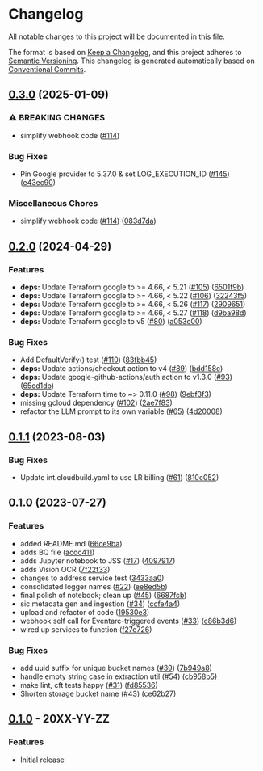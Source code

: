 # Changelog

All notable changes to this project will be documented in this file.

The format is based on
[Keep a Changelog](https://keepachangelog.com/en/1.0.0/),
and this project adheres to
[Semantic Versioning](https://semver.org/spec/v2.0.0.html).
This changelog is generated automatically based on [Conventional Commits](https://www.conventionalcommits.org/en/v1.0.0/).

## [0.3.0](https://github.com/GoogleCloudPlatform/terraform-genai-doc-summarization/compare/v0.2.0...v0.3.0) (2025-01-09)


### ⚠ BREAKING CHANGES

* simplify webhook code ([#114](https://github.com/GoogleCloudPlatform/terraform-genai-doc-summarization/issues/114))

### Bug Fixes

* Pin Google provider to 5.37.0 & set LOG_EXECUTION_ID ([#145](https://github.com/GoogleCloudPlatform/terraform-genai-doc-summarization/issues/145)) ([e43ec90](https://github.com/GoogleCloudPlatform/terraform-genai-doc-summarization/commit/e43ec900fd532b9ca95e370913e1dc2ed9790207))


### Miscellaneous Chores

* simplify webhook code ([#114](https://github.com/GoogleCloudPlatform/terraform-genai-doc-summarization/issues/114)) ([083d7da](https://github.com/GoogleCloudPlatform/terraform-genai-doc-summarization/commit/083d7da9d90cca3c9769616aeb9156b312a9cbc1))

## [0.2.0](https://github.com/GoogleCloudPlatform/terraform-genai-doc-summarization/compare/v0.1.1...v0.2.0) (2024-04-29)


### Features

* **deps:** Update Terraform google to &gt;= 4.66, &lt; 5.21 ([#105](https://github.com/GoogleCloudPlatform/terraform-genai-doc-summarization/issues/105)) ([6501f9b](https://github.com/GoogleCloudPlatform/terraform-genai-doc-summarization/commit/6501f9b2d28cca6387184739745d074c6b530db2))
* **deps:** Update Terraform google to &gt;= 4.66, &lt; 5.22 ([#106](https://github.com/GoogleCloudPlatform/terraform-genai-doc-summarization/issues/106)) ([32243f5](https://github.com/GoogleCloudPlatform/terraform-genai-doc-summarization/commit/32243f5992ef8643a587f928d5a2f53226162a5f))
* **deps:** Update Terraform google to &gt;= 4.66, &lt; 5.26 ([#117](https://github.com/GoogleCloudPlatform/terraform-genai-doc-summarization/issues/117)) ([2909651](https://github.com/GoogleCloudPlatform/terraform-genai-doc-summarization/commit/290965173720556360a71287098b26088f1b759f))
* **deps:** Update Terraform google to &gt;= 4.66, &lt; 5.27 ([#118](https://github.com/GoogleCloudPlatform/terraform-genai-doc-summarization/issues/118)) ([d9ba98d](https://github.com/GoogleCloudPlatform/terraform-genai-doc-summarization/commit/d9ba98d6e5bd920ec6514b767b5c98dbf4785961))
* **deps:** Update Terraform google to v5 ([#80](https://github.com/GoogleCloudPlatform/terraform-genai-doc-summarization/issues/80)) ([a053c00](https://github.com/GoogleCloudPlatform/terraform-genai-doc-summarization/commit/a053c00dfb9a42151b0d719af8163a675f0644ea))


### Bug Fixes

* Add DefaultVerify() test ([#110](https://github.com/GoogleCloudPlatform/terraform-genai-doc-summarization/issues/110)) ([83fbb45](https://github.com/GoogleCloudPlatform/terraform-genai-doc-summarization/commit/83fbb45355a6b9fa2d73c5eb23044ac941e29b2b))
* **deps:** Update actions/checkout action to v4 ([#89](https://github.com/GoogleCloudPlatform/terraform-genai-doc-summarization/issues/89)) ([bdd158c](https://github.com/GoogleCloudPlatform/terraform-genai-doc-summarization/commit/bdd158c33178eadb2fcbf015bf5270a825bcc956))
* **deps:** Update google-github-actions/auth action to v1.3.0 ([#93](https://github.com/GoogleCloudPlatform/terraform-genai-doc-summarization/issues/93)) ([65cd1db](https://github.com/GoogleCloudPlatform/terraform-genai-doc-summarization/commit/65cd1db53ae86c6f395135abd4528b288bbc65ed))
* **deps:** Update Terraform time to ~&gt; 0.11.0 ([#98](https://github.com/GoogleCloudPlatform/terraform-genai-doc-summarization/issues/98)) ([9ebf3f3](https://github.com/GoogleCloudPlatform/terraform-genai-doc-summarization/commit/9ebf3f329e85497c3809a442053df71c7f9a4e11))
* missing gcloud dependency ([#102](https://github.com/GoogleCloudPlatform/terraform-genai-doc-summarization/issues/102)) ([2ae7f83](https://github.com/GoogleCloudPlatform/terraform-genai-doc-summarization/commit/2ae7f831b4bc6154bf0bdd2352bf8858bb671c51))
* refactor the LLM prompt to its own variable ([#65](https://github.com/GoogleCloudPlatform/terraform-genai-doc-summarization/issues/65)) ([4d20008](https://github.com/GoogleCloudPlatform/terraform-genai-doc-summarization/commit/4d200088bfea58af0fbfb769bfbfd360bf1c5fc3))

## [0.1.1](https://github.com/GoogleCloudPlatform/terraform-genai-doc-summarization/compare/v0.1.0...v0.1.1) (2023-08-03)


### Bug Fixes

* Update int.cloudbuild.yaml to use LR billing ([#61](https://github.com/GoogleCloudPlatform/terraform-genai-doc-summarization/issues/61)) ([810c052](https://github.com/GoogleCloudPlatform/terraform-genai-doc-summarization/commit/810c05202f35420616614cef57d7472151918750))

## 0.1.0 (2023-07-27)


### Features

* added README.md ([66ce9ba](https://github.com/GoogleCloudPlatform/terraform-genai-doc-summarization/commit/66ce9ba5457b6278981fe0f5adda865b44e9d93c))
* adds BQ file ([acdc411](https://github.com/GoogleCloudPlatform/terraform-genai-doc-summarization/commit/acdc411c5424cd4e06217db84dcf863dd7b23ec2))
* adds Jupyter notebook to JSS ([#17](https://github.com/GoogleCloudPlatform/terraform-genai-doc-summarization/issues/17)) ([4097917](https://github.com/GoogleCloudPlatform/terraform-genai-doc-summarization/commit/4097917807c6d24d37386c8376078791310486e2))
* adds Vision OCR ([7f22f33](https://github.com/GoogleCloudPlatform/terraform-genai-doc-summarization/commit/7f22f33c3ec4d853f53d99bb7ca048f829fb3a49))
* changes to address service test ([3433aa0](https://github.com/GoogleCloudPlatform/terraform-genai-doc-summarization/commit/3433aa0cbec9c0d3f610c23d3d8d64d179517e76))
* consolidated logger names ([#22](https://github.com/GoogleCloudPlatform/terraform-genai-doc-summarization/issues/22)) ([ee8ed5b](https://github.com/GoogleCloudPlatform/terraform-genai-doc-summarization/commit/ee8ed5b5b0ac4a0389bbb1cf97b3756bbfdb2897))
* final polish of notebook; clean up ([#45](https://github.com/GoogleCloudPlatform/terraform-genai-doc-summarization/issues/45)) ([6687fcb](https://github.com/GoogleCloudPlatform/terraform-genai-doc-summarization/commit/6687fcbf212f0e6b400118ac3c24a468a54c43e2))
* sic metadata gen and ingestion ([#34](https://github.com/GoogleCloudPlatform/terraform-genai-doc-summarization/issues/34)) ([ccfe4a4](https://github.com/GoogleCloudPlatform/terraform-genai-doc-summarization/commit/ccfe4a4b330fd76b22a0f16aa8694d3540c0f341))
* upload and refactor of code ([19530e3](https://github.com/GoogleCloudPlatform/terraform-genai-doc-summarization/commit/19530e3e4875e66a8511e257fe92d826a5de6a45))
* webhook self call for Eventarc-triggered events ([#33](https://github.com/GoogleCloudPlatform/terraform-genai-doc-summarization/issues/33)) ([c86b3d6](https://github.com/GoogleCloudPlatform/terraform-genai-doc-summarization/commit/c86b3d6505ac06fe1b0bfb99d91b7593f3caa39f))
* wired up services to function ([f27e726](https://github.com/GoogleCloudPlatform/terraform-genai-doc-summarization/commit/f27e726dc657b6f1bf43b430c6190628f890b7e8))


### Bug Fixes

* add uuid suffix for unique bucket names ([#39](https://github.com/GoogleCloudPlatform/terraform-genai-doc-summarization/issues/39)) ([7b949a8](https://github.com/GoogleCloudPlatform/terraform-genai-doc-summarization/commit/7b949a8b04bc60b3eff624e6d9726e364317a54e))
* handle empty string case in extraction util ([#54](https://github.com/GoogleCloudPlatform/terraform-genai-doc-summarization/issues/54)) ([cb958b5](https://github.com/GoogleCloudPlatform/terraform-genai-doc-summarization/commit/cb958b5d86ba480d92d49ceb01695fb9f29f9bfc))
* make lint, cft tests happy ([#31](https://github.com/GoogleCloudPlatform/terraform-genai-doc-summarization/issues/31)) ([fd85536](https://github.com/GoogleCloudPlatform/terraform-genai-doc-summarization/commit/fd85536596fee6ae537e21893abd9364a2526033))
* Shorten storage bucket name ([#43](https://github.com/GoogleCloudPlatform/terraform-genai-doc-summarization/issues/43)) ([ce62b27](https://github.com/GoogleCloudPlatform/terraform-genai-doc-summarization/commit/ce62b276a840b56347bb4e119c3e8fda5ea31ec3))

## [0.1.0](https://github.com/terraform-google-modules/terraform-google-gen-ai-document-summarization/releases/tag/v0.1.0) - 20XX-YY-ZZ

### Features

- Initial release

[0.1.0]: https://github.com/terraform-google-modules/terraform-google-gen-ai-document-summarization/releases/tag/v0.1.0
